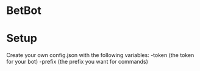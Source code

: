 # BetBot
# Setup
Create your own config.json with the following variables:
-token (the token for your bot)
-prefix (the prefix you want for commands)
